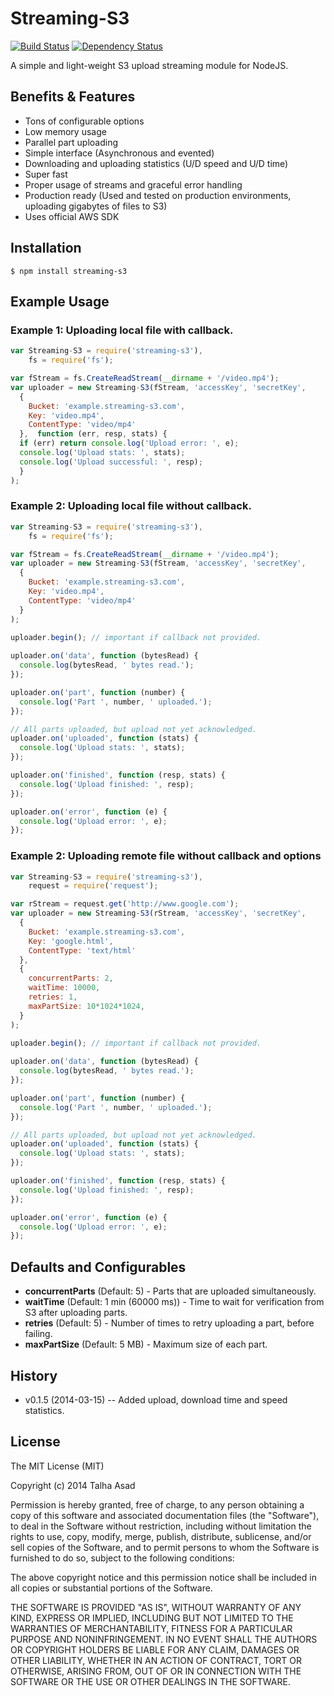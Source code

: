 # Streaming-S3

[![Build Status](https://travis-ci.org/talha-asad/streaming-s3.png?branch=master)](https://travis-ci.org/talha-asad/streaming-s3)
[![Dependency Status](https://www.versioneye.com/user/projects/5323a411ec13758e7d000109/badge.png)](https://www.versioneye.com/user/projects/5323a411ec13758e7d000109)

A simple and light-weight S3 upload streaming module for NodeJS.


## Benefits & Features
* Tons of configurable options
* Low memory usage
* Parallel part uploading
* Simple interface (Asynchronous and evented)
* Downloading and uploading statistics (U/D speed and U/D time)
* Super fast
* Proper usage of streams and graceful error handling
* Production ready (Used and tested on production environments, uploading gigabytes of files to S3)
* Uses official AWS SDK


## Installation

```
$ npm install streaming-s3
```


## Example Usage


### Example 1: Uploading local file with callback.

```js
var Streaming-S3 = require('streaming-s3'),
    fs = require('fs');

var fStream = fs.CreateReadStream(__dirname + '/video.mp4');
var uploader = new Streaming-S3(fStream, 'accessKey', 'secretKey',
  {
    Bucket: 'example.streaming-s3.com',
    Key: 'video.mp4',
    ContentType: 'video/mp4'
  },  function (err, resp, stats) {
  if (err) return console.log('Upload error: ', e);
  console.log('Upload stats: ', stats);
  console.log('Upload successful: ', resp);
  }
);
```

### Example 2: Uploading local file without callback.

```js
var Streaming-S3 = require('streaming-s3'),
    fs = require('fs');

var fStream = fs.CreateReadStream(__dirname + '/video.mp4');
var uploader = new Streaming-S3(fStream, 'accessKey', 'secretKey',
  {
    Bucket: 'example.streaming-s3.com',
    Key: 'video.mp4',
    ContentType: 'video/mp4'
  }
);
  
uploader.begin(); // important if callback not provided.

uploader.on('data', function (bytesRead) {
  console.log(bytesRead, ' bytes read.');
});

uploader.on('part', function (number) {
  console.log('Part ', number, ' uploaded.');
});

// All parts uploaded, but upload not yet acknowledged.
uploader.on('uploaded', function (stats) {
  console.log('Upload stats: ', stats);
});

uploader.on('finished', function (resp, stats) {
  console.log('Upload finished: ', resp);
});

uploader.on('error', function (e) {
  console.log('Upload error: ', e);
});
```


### Example 2: Uploading remote file without callback and options

```js
var Streaming-S3 = require('streaming-s3'),
    request = require('request');

var rStream = request.get('http://www.google.com');
var uploader = new Streaming-S3(rStream, 'accessKey', 'secretKey',
  {
    Bucket: 'example.streaming-s3.com',
    Key: 'google.html',
    ContentType: 'text/html'
  },
  {
    concurrentParts: 2,
    waitTime: 10000,
    retries: 1,
    maxPartSize: 10*1024*1024,
  }
);
  
uploader.begin(); // important if callback not provided.

uploader.on('data', function (bytesRead) {
  console.log(bytesRead, ' bytes read.');
});

uploader.on('part', function (number) {
  console.log('Part ', number, ' uploaded.');
});

// All parts uploaded, but upload not yet acknowledged.
uploader.on('uploaded', function (stats) {
  console.log('Upload stats: ', stats);
});

uploader.on('finished', function (resp, stats) {
  console.log('Upload finished: ', resp);
});

uploader.on('error', function (e) {
  console.log('Upload error: ', e);
});
```

## Defaults and Configurables

* **concurrentParts** (Default: 5) - Parts that are uploaded simultaneously.
* **waitTime** (Default: 1 min (60000 ms)) - Time to wait for verification from S3 after uploading parts.
* **retries** (Default: 5) - Number of times to retry uploading a part, before failing.
* **maxPartSize** (Default: 5 MB) - Maximum size of each part.

## History

* v0.1.5 (2014-03-15) -- Added upload, download time and speed statistics.


## License
The MIT License (MIT)

Copyright (c) 2014 Talha Asad

Permission is hereby granted, free of charge, to any person obtaining a copy
of this software and associated documentation files (the "Software"), to deal
in the Software without restriction, including without limitation the rights
to use, copy, modify, merge, publish, distribute, sublicense, and/or sell
copies of the Software, and to permit persons to whom the Software is
furnished to do so, subject to the following conditions:

The above copyright notice and this permission notice shall be included in all
copies or substantial portions of the Software.

THE SOFTWARE IS PROVIDED "AS IS", WITHOUT WARRANTY OF ANY KIND, EXPRESS OR
IMPLIED, INCLUDING BUT NOT LIMITED TO THE WARRANTIES OF MERCHANTABILITY,
FITNESS FOR A PARTICULAR PURPOSE AND NONINFRINGEMENT. IN NO EVENT SHALL THE
AUTHORS OR COPYRIGHT HOLDERS BE LIABLE FOR ANY CLAIM, DAMAGES OR OTHER
LIABILITY, WHETHER IN AN ACTION OF CONTRACT, TORT OR OTHERWISE, ARISING FROM,
OUT OF OR IN CONNECTION WITH THE SOFTWARE OR THE USE OR OTHER DEALINGS IN THE
SOFTWARE.